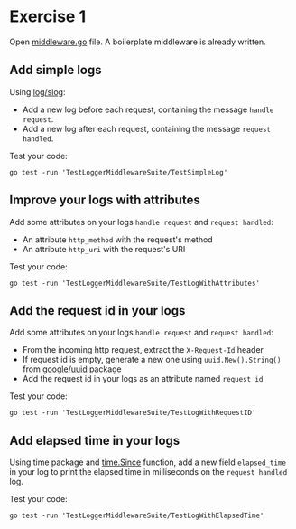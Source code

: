 # Exercise 1

Open [middleware.go](./middleware.go) file. A boilerplate middleware is already written.

## Add simple logs

Using [log/slog](https://pkg.go.dev/log/slog):
- Add a new log before each request, containing the message `handle request`.
- Add a new log after each request, containing the message `request handled`.

Test your code:
```
go test -run 'TestLoggerMiddlewareSuite/TestSimpleLog'
```

## Improve your logs with attributes

Add some attributes on your logs `handle request` and `request handled`:
- An attribute `http_method` with the request's method
- An attribute `http_uri` with the request's URI

Test your code:
```
go test -run 'TestLoggerMiddlewareSuite/TestLogWithAttributes'
```

## Add the request id in your logs

Add some attributes on your logs `handle request` and `request handled`:
- From the incoming http request, extract the `X-Request-Id` header
- If request id is empty, generate a new one using `uuid.New().String()` from [google/uuid](https://github.com/google/uuid) package
- Add the request id in your logs as an attribute named `request_id`

Test your code:
```
go test -run 'TestLoggerMiddlewareSuite/TestLogWithRequestID'
```

## Add elapsed time in your logs

Using time package and [time.Since](https://pkg.go.dev/time#Since) function, add a new field `elapsed_time` in your log to print the elapsed time in milliseconds on the `request handled` log.

Test your code:
```
go test -run 'TestLoggerMiddlewareSuite/TestLogWithElapsedTime'
```